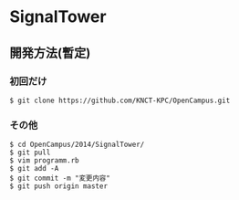 SignalTower
===========

## 開発方法(暫定)

### 初回だけ

    $ git clone https://github.com/KNCT-KPC/OpenCampus.git

### その他

    $ cd OpenCampus/2014/SignalTower/
    $ git pull
    $ vim programm.rb
    $ git add -A
    $ git commit -m "変更内容"
    $ git push origin master
